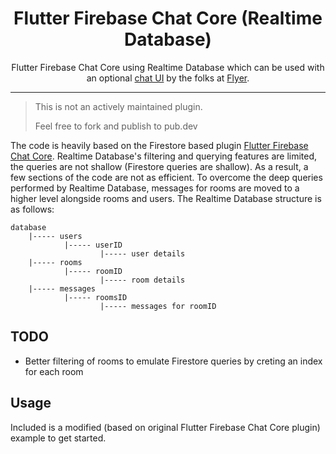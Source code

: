 <h1 align="center">Flutter Firebase Chat Core (Realtime Database)</h1>

<p align="center">
  Flutter Firebase Chat Core using Realtime Database which can be used with an optional <a href="https://pub.dev/packages/flutter_chat_ui">chat UI</a> by the folks at <a href="https://flyer.chat/">Flyer</a>.
</p>

<hr>

> This is not an actively maintained plugin.
> 
> Feel free to fork and publish to pub.dev

The code is heavily based on the Firestore based plugin <a href="https://github.com/flyerhq/flutter_firebase_chat_core">Flutter Firebase Chat Core</a>. Realtime Database's filtering and querying features are limited, the queries are not shallow (Firestore queries are shallow). As a result, a few sections of the code are not as efficient. To overcome the deep queries performed by Realtime Database, messages for rooms are moved to a higher level alongside rooms and users. The Realtime Database structure is as follows:

```
database
    |----- users
            |----- userID
                    |----- user details
    |----- rooms
            |----- roomID
                    |----- room details
    |----- messages
            |----- roomsID
                    |----- messages for roomID
```

## TODO

* Better filtering of rooms to emulate Firestore queries by creting an index for each room

## Usage

Included is a modified (based on original Flutter Firebase Chat Core plugin) example to get started.

